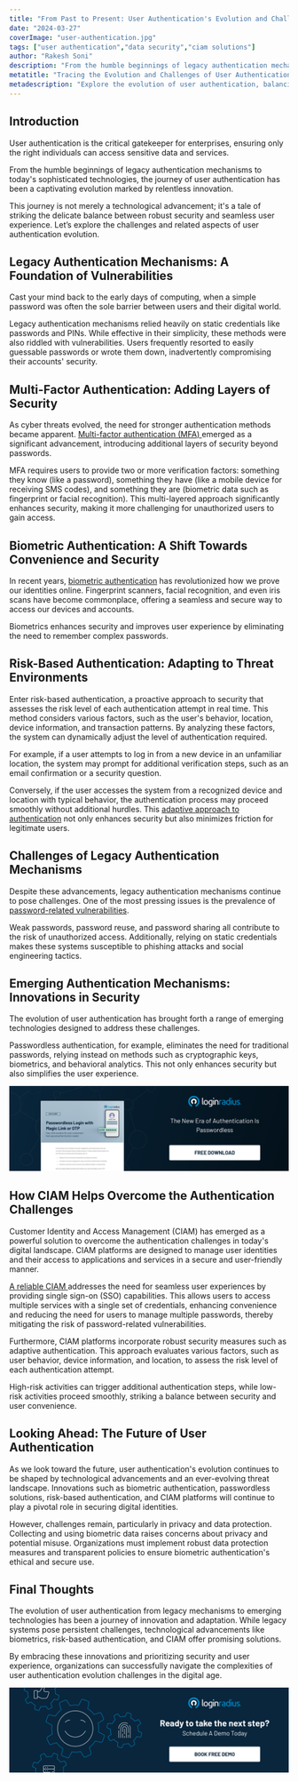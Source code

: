```yaml
---
title: "From Past to Present: User Authentication's Evolution and Challenges"
date: "2024-03-27"
coverImage: "user-authentication.jpg"
tags: ["user authentication","data security","ciam solutions"]
author: "Rakesh Soni"
description: "From the humble beginnings of legacy authentication mechanisms to today's sophisticated technologies, the journey of user authentication has been a captivating evolution marked by relentless innovation."
metatitle: "Tracing the Evolution and Challenges of User Authentication"
metadescription: "Explore the evolution of user authentication, balancing security and user experience. Read our blog to understand the challenges & aspects of this journey."
---
```

## Introduction

User authentication is the critical gatekeeper for enterprises, ensuring only the right individuals can access sensitive data and services. 

From the humble beginnings of legacy authentication mechanisms to today's sophisticated technologies, the journey of user authentication has been a captivating evolution marked by relentless innovation. 

This journey is not merely a technological advancement; it's a tale of striking the delicate balance between robust security and seamless user experience. Let’s explore the challenges and related aspects of user authentication evolution.

## Legacy Authentication Mechanisms: A Foundation of Vulnerabilities

Cast your mind back to the early days of computing, when a simple password was often the sole barrier between users and their digital world. 

Legacy authentication mechanisms relied heavily on static credentials like passwords and PINs. While effective in their simplicity, these methods were also riddled with vulnerabilities. Users frequently resorted to easily guessable passwords or wrote them down, inadvertently compromising their accounts' security.

## Multi-Factor Authentication: Adding Layers of Security

As cyber threats evolved, the need for stronger authentication methods became apparent. [Multi-factor authentication (MFA) ](https://www.loginradius.com/multi-factor-authentication/)emerged as a significant advancement, introducing additional layers of security beyond passwords. 

MFA requires users to provide two or more verification factors: something they know (like a password), something they have (like a mobile device for receiving SMS codes), and something they are (biometric data such as fingerprint or facial recognition). This multi-layered approach significantly enhances security, making it more challenging for unauthorized users to gain access.

## Biometric Authentication: A Shift Towards Convenience and Security

In recent years, [biometric authentication](https://www.loginradius.com/blog/identity/biometric-multi-factor-authentication/) has revolutionized how we prove our identities online. Fingerprint scanners, facial recognition, and even iris scans have become commonplace, offering a seamless and secure way to access our devices and accounts. 

Biometrics enhances security and improves user experience by eliminating the need to remember complex passwords.

## Risk-Based Authentication: Adapting to Threat Environments

Enter risk-based authentication, a proactive approach to security that assesses the risk level of each authentication attempt in real time. This method considers various factors, such as the user's behavior, location, device information, and transaction patterns. By analyzing these factors, the system can dynamically adjust the level of authentication required.

For example, if a user attempts to log in from a new device in an unfamiliar location, the system may prompt for additional verification steps, such as an email confirmation or a security question. 

Conversely, if the user accesses the system from a recognized device and location with typical behavior, the authentication process may proceed smoothly without additional hurdles. This [adaptive approach to authentication](https://www.loginradius.com/blog/identity/risk-based-authentication/) not only enhances security but also minimizes friction for legitimate users.

## Challenges of Legacy Authentication Mechanisms

Despite these advancements, legacy authentication mechanisms continue to pose challenges. One of the most pressing issues is the prevalence of [password-related vulnerabilities](https://www.loginradius.com/blog/identity/common-vulnerabilities-password-based-login/). 

Weak passwords, password reuse, and password sharing all contribute to the risk of unauthorized access. Additionally, relying on static credentials makes these systems susceptible to phishing attacks and social engineering tactics.

## Emerging Authentication Mechanisms: Innovations in Security

The evolution of user authentication has brought forth a range of emerging technologies designed to address these challenges. 

Passwordless authentication, for example, eliminates the need for traditional passwords, relying instead on methods such as cryptographic keys, biometrics, and behavioral analytics. This not only enhances security but also simplifies the user experience.

[![DS-passwordless-magic-link-OTP](DS-passwordless-magic-link-OTP.png)](https://www.loginradius.com/resource/passwordless-login-magic-link-otp-datasheet)

## How CIAM Helps Overcome the Authentication Challenges

Customer Identity and Access Management (CIAM) has emerged as a powerful solution to overcome the authentication challenges in today's digital landscape. CIAM platforms are designed to manage user identities and their access to applications and services in a secure and user-friendly manner.

[A reliable CIAM ](www.loginradius.com)addresses the need for seamless user experiences by providing single sign-on (SSO) capabilities. This allows users to access multiple services with a single set of credentials, enhancing convenience and reducing the need for users to manage multiple passwords, thereby mitigating the risk of password-related vulnerabilities.

Furthermore, CIAM platforms incorporate robust security measures such as adaptive authentication. This approach evaluates various factors, such as user behavior, device information, and location, to assess the risk level of each authentication attempt. 

High-risk activities can trigger additional authentication steps, while low-risk activities proceed smoothly, striking a balance between security and user convenience.

## Looking Ahead: The Future of User Authentication

As we look toward the future, user authentication's evolution continues to be shaped by technological advancements and an ever-evolving threat landscape. Innovations such as biometric authentication, passwordless solutions, risk-based authentication, and CIAM platforms will continue to play a pivotal role in securing digital identities.

However, challenges remain, particularly in privacy and data protection. Collecting and using biometric data raises concerns about privacy and potential misuse. Organizations must implement robust data protection measures and transparent policies to ensure biometric authentication's ethical and secure use.

## Final Thoughts 

The evolution of user authentication from legacy mechanisms to emerging technologies has been a journey of innovation and adaptation. While legacy systems pose persistent challenges, technological advancements like biometrics, risk-based authentication, and CIAM offer promising solutions. 

By embracing these innovations and prioritizing security and user experience, organizations can successfully navigate the complexities of user authentication evolution challenges in the digital age.

[![book-a-free-demo-loginradius](../../assets/book-a-demo-loginradius.png)](https://www.loginradius.com/book-a-demo/)
